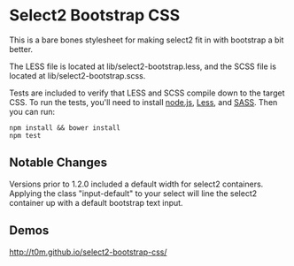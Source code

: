 # Select2 Bootstrap CSS

This is a bare bones stylesheet for making select2 fit in with bootstrap a bit better.

The LESS file is located at lib/select2-bootstrap.less, and the SCSS file is located at lib/select2-bootstrap.scss.

Tests are included to verify that LESS and SCSS compile down to the target CSS. To run the tests, you'll need to install [node.js](http://nodejs.org/), [Less](http://lesscss.org/), and [SASS](http://sass-lang.com/). Then you can run:

    npm install && bower install
    npm test

## Notable Changes

Versions prior to 1.2.0 included a default width for select2 containers. Applying the class "input-default" to your select will line the select2 container up with a default bootstrap text input.

## Demos

http://t0m.github.io/select2-bootstrap-css/
